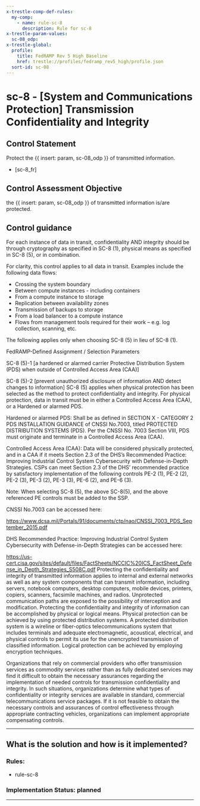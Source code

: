 ```yaml
---
x-trestle-comp-def-rules:
  my-comp:
    - name: rule-sc-8
      description: Rule for sc-8
x-trestle-param-values:
  sc-08_odp:
x-trestle-global:
  profile:
    title: FedRAMP Rev 5 High Baseline
    href: trestle://profiles/fedramp_rev5_high/profile.json
  sort-id: sc-08
---
```


# sc-8 - \[System and Communications Protection\] Transmission Confidentiality and Integrity

## Control Statement

Protect the {{ insert: param, sc-08_odp }} of transmitted information.

- \[sc-8_fr\]

## Control Assessment Objective

the {{ insert: param, sc-08_odp }} of transmitted information is/are protected.

## Control guidance

For each instance of data in transit, confidentiality AND integrity should be through cryptography as specified in SC-8 (1), physical means as specified in SC-8 (5), or in combination.



For clarity, this control applies to all data in transit. Examples include the following data flows:

*  Crossing the system boundary
*  Between compute instances - including containers
*  From a compute instance to storage
*  Replication between availability zones
*  Transmission of backups to storage
*  From a load balancer to a compute instance
*  Flows from management tools required for their work – e.g. log collection, scanning, etc.




The following applies only when choosing SC-8 (5) in lieu of SC-8 (1).

FedRAMP-Defined Assignment / Selection Parameters

SC-8 (5)-1 [a hardened or alarmed carrier Protective Distribution System (PDS) when outside of Controlled Access Area (CAA)]

SC-8 (5)-2 [prevent unauthorized disclosure of information AND detect changes to information]
SC-8 (5) applies when physical protection has been selected as the method to protect confidentiality and integrity. For physical protection, data in transit must be in either a Controlled Access Area (CAA), or a Hardened or alarmed PDS.



Hardened or alarmed PDS: Shall be as defined in SECTION X - CATEGORY 2 PDS INSTALLATION GUIDANCE of CNSSI No.7003, titled PROTECTED DISTRIBUTION SYSTEMS (PDS). Per the CNSSI No. 7003 Section VIII, PDS must originate and terminate in a Controlled Access Area (CAA).



Controlled Access Area (CAA): Data will be considered physically protected, and in a CAA if it meets Section 2.3 of the DHS’s Recommended Practice: Improving Industrial Control System Cybersecurity with Defense-in-Depth Strategies. CSPs can meet Section 2.3 of the DHS’ recommended practice by satisfactory implementation of the following controls PE-2 (1), PE-2 (2), PE-2 (3), PE-3 (2), PE-3 (3), PE-6 (2), and PE-6 (3).



Note: When selecting SC-8 (5), the above SC-8(5), and the above referenced PE controls must be added to the SSP.



CNSSI No.7003 can be accessed here:

https://www.dcsa.mil/Portals/91/documents/ctp/nao/CNSSI_7003_PDS_September_2015.pdf



DHS Recommended Practice: Improving Industrial Control System Cybersecurity with Defense-in-Depth Strategies can be accessed here:

https://us-cert.cisa.gov/sites/default/files/FactSheets/NCCIC%20ICS_FactSheet_Defense_in_Depth_Strategies_S508C.pdf
Protecting the confidentiality and integrity of transmitted information applies to internal and external networks as well as any system components that can transmit information, including servers, notebook computers, desktop computers, mobile devices, printers, copiers, scanners, facsimile machines, and radios. Unprotected communication paths are exposed to the possibility of interception and modification. Protecting the confidentiality and integrity of information can be accomplished by physical or logical means. Physical protection can be achieved by using protected distribution systems. A protected distribution system is a wireline or fiber-optics telecommunications system that includes terminals and adequate electromagnetic, acoustical, electrical, and physical controls to permit its use for the unencrypted transmission of classified information. Logical protection can be achieved by employing encryption techniques.

Organizations that rely on commercial providers who offer transmission services as commodity services rather than as fully dedicated services may find it difficult to obtain the necessary assurances regarding the implementation of needed controls for transmission confidentiality and integrity. In such situations, organizations determine what types of confidentiality or integrity services are available in standard, commercial telecommunications service packages. If it is not feasible to obtain the necessary controls and assurances of control effectiveness through appropriate contracting vehicles, organizations can implement appropriate compensating controls.

______________________________________________________________________

## What is the solution and how is it implemented?

<!-- For implementation status enter one of: implemented, partial, planned, alternative, not-applicable -->

<!-- Note that the list of rules under ### Rules: is read-only and changes will not be captured after assembly to JSON -->

<!-- Add control implementation description here for control: sc-8 -->

### Rules:

  - rule-sc-8

### Implementation Status: planned

______________________________________________________________________
